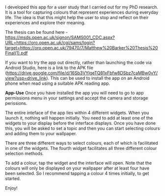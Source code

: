 I developed this app for a user study that I carried out for my PhD research. It is a tool for capturing colours that represent experiences during everyday life. The idea is that this might help the user to stop and reflect on their experiences and explore their meaning.

The thesis can be found here - https://msds.open.ac.uk/signon/SAMS001_CDC.aspx?URL=https://oro.open.ac.uk/cgi/sams/login?target=https://oro.open.ac.uk/79470/7/Matthew%20Barker%20Thesis%20Final(1).pdf

If you want to try the app out directly, rather than launching the code via Android Studio, here is a link to the APK file (https://drive.google.com/file/d/16Sb3VYlgeTQ81xFbfw8DSbz7caMBw0vY/view?usp=drive_link). This can be used to install the app on an Android phone when read using a suitable APK reading app. 


**App-Use**
Once you have installed the app you will need to go to app permissions menu in your settings and accept the camera and storage perissions.

The entire inteface of the app lies within 4 different widgets. When you launch it, nothing will happen initially. You need to add at least one of the widgets to your display before the interface displays. 
Once you have done this, you will be asked to set a topic and then you can start selecting colours and adding them to your wallpaper.

There are three different ways to select colours, each of which is facilitated in one of the widgets. The fourth widget facilitates all three different colour selection methods.

To add a colour, tap the widget and the interface will open. Note that the colours will only be displayed on your wallpaper after at least four have been selected. So I recommend tapping a colour 4 times initially, to get started.

Enjoy!
